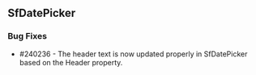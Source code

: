 ## SfDatePicker

### Bug Fixes

* \#240236 - The header text is now updated properly in SfDatePicker based on the Header property.
